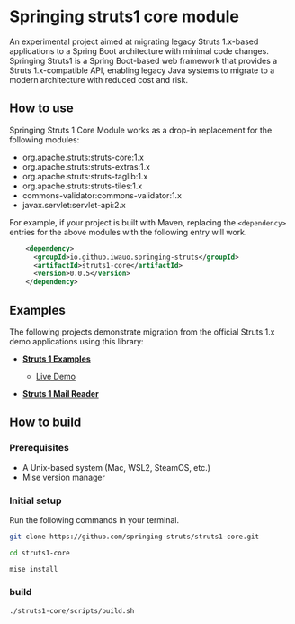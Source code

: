 Springing struts1 core module
=============================

An experimental project aimed at migrating legacy Struts 1.x-based applications
to a Spring Boot architecture with minimal code changes. Springing Struts1 is a
Spring Boot-based web framework that provides a Struts 1.x-compatible API,
enabling legacy Java systems to migrate to a modern architecture with reduced
cost and risk.

How to use
------------

Springing Struts 1 Core Module works as a drop-in replacement for the following
modules:

- org.apache.struts:struts-core:1.x
- org.apache.struts:struts-extras:1.x
- org.apache.struts:struts-taglib:1.x
- org.apache.struts:struts-tiles:1.x
- commons-validator:commons-validator:1.x
- javax.servlet:servlet-api:2.x

For example, if your project is built with Maven, replacing the `<dependency>`
entries for the above modules with the following entry will work.

```xml
    <dependency>
      <groupId>io.github.iwauo.springing-struts</groupId>
      <artifactId>struts1-core</artifactId>
      <version>0.0.5</version>
    </dependency>
```

Examples
------------

The following projects demonstrate migration from the official Struts 1.x demo
applications using this library:

- **[Struts 1 Examples](https://github.com/springing-struts/example-struts1-examples)**
  - [Live Demo](http://129.146.59.150)

- **[Struts 1 Mail Reader](https://github.com/springing-struts/example-struts1-mailreader)**


How to build
------------

### Prerequisites
- A Unix-based system (Mac, WSL2, SteamOS, etc.)
- Mise version manager
 
### Initial setup

Run the following commands in your terminal.
```bash
git clone https://github.com/springing-struts/struts1-core.git
```

```bash
cd struts1-core
```

```bash
mise install
```

### build

```bash
./struts1-core/scripts/build.sh
```